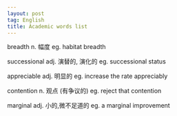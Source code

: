 ```yaml
---
layout: post
tag: English
title: Academic words list
---
```


<!--more-->
 

breadth   n. 幅度   eg. habitat breadth

successional    adj. 演替的, 演化的   eg. successional status

appreciable   adj. 明显的    eg. increase the rate appreciably

contention    n. 观点 (有争议的)    eg. reject that contention

marginal    adj. 小的,微不足道的   eg. a marginal improvement

